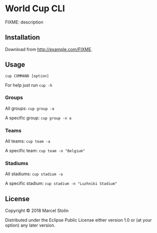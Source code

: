 # World Cup CLI

FIXME: description

## Installation

Download from http://example.com/FIXME.

## Usage

`cup COMMAND [option]`

For help just run `cup -h`

### Groups

All groups: `cup group -a`

A specific group: `cup group -n a`

### Teams

All teams: `cup team -a`

A specific team: `cup team -n "Belgium"`

### Stadiums

All stadiums: `cup stadium -a`

A specific stadium: `cup stadium -n "Luzhniki Stadium"`

## License

Copyright © 2018 Marcel Stolin

Distributed under the Eclipse Public License either version 1.0 or (at
your option) any later version.
